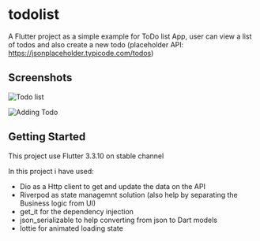 # todolist

A Flutter project as a simple example for ToDo list App, user can view a list of todos and also create a new todo (placeholder API: https://jsonplaceholder.typicode.com/todos)

## Screenshots

![Todo list](https://drive.google.com/file/d/1-0D2BtRMMDJeVrUjN8vKtGXf07hUlEpB/view "Todo list")

![Adding Todo](https://drive.google.com/file/d/1-GgOrGCF8UAZJyH7wrRECCJsA4XQG86_/view "Todo list")



## Getting Started

This project use Flutter 3.3.10 on stable channel

In this project i have used:

- Dio as a Http client to get and update the data on the API
- Riverpod as state managemnt solution (also help by separating the Business logic from UI)
- get_it for the dependency injection
- json_serializable to help converting from json to Dart models
- lottie for animated loading state




